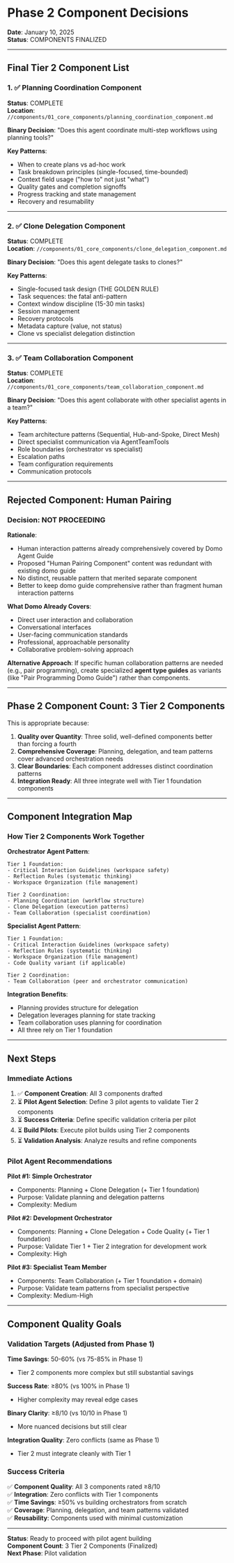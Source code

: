 # Phase 2 Component Decisions

**Date**: January 10, 2025  
**Status**: COMPONENTS FINALIZED

---

## Final Tier 2 Component List

### 1. ✅ Planning Coordination Component
**Status**: COMPLETE  
**Location**: `//components/01_core_components/planning_coordination_component.md`

**Binary Decision**: "Does this agent coordinate multi-step workflows using planning tools?"

**Key Patterns**:
- When to create plans vs ad-hoc work
- Task breakdown principles (single-focused, time-bounded)
- Context field usage ("how to" not just "what")
- Quality gates and completion signoffs
- Progress tracking and state management
- Recovery and resumability

---

### 2. ✅ Clone Delegation Component
**Status**: COMPLETE  
**Location**: `//components/01_core_components/clone_delegation_component.md`

**Binary Decision**: "Does this agent delegate tasks to clones?"

**Key Patterns**:
- Single-focused task design (THE GOLDEN RULE)
- Task sequences: the fatal anti-pattern
- Context window discipline (15-30 min tasks)
- Session management
- Recovery protocols
- Metadata capture (value, not status)
- Clone vs specialist delegation distinction

---

### 3. ✅ Team Collaboration Component
**Status**: COMPLETE  
**Location**: `//components/01_core_components/team_collaboration_component.md`

**Binary Decision**: "Does this agent collaborate with other specialist agents in a team?"

**Key Patterns**:
- Team architecture patterns (Sequential, Hub-and-Spoke, Direct Mesh)
- Direct specialist communication via AgentTeamTools
- Role boundaries (orchestrator vs specialist)
- Escalation paths
- Team configuration requirements
- Communication protocols

---

## Rejected Component: Human Pairing

### Decision: NOT PROCEEDING

**Rationale**: 
- Human interaction patterns already comprehensively covered by Domo Agent Guide
- Proposed "Human Pairing Component" content was redundant with existing domo guide
- No distinct, reusable pattern that merited separate component
- Better to keep domo guide comprehensive rather than fragment human interaction patterns

**What Domo Already Covers**:
- Direct user interaction and collaboration
- Conversational interfaces
- User-facing communication standards
- Professional, approachable personality
- Collaborative problem-solving approach

**Alternative Approach**:
If specific human collaboration patterns are needed (e.g., pair programming), create specialized **agent type guides** as variants (like "Pair Programming Domo Guide") rather than components.

---

## Phase 2 Component Count: 3 Tier 2 Components

This is appropriate because:
1. **Quality over Quantity**: Three solid, well-defined components better than forcing a fourth
2. **Comprehensive Coverage**: Planning, delegation, and team patterns cover advanced orchestration needs
3. **Clear Boundaries**: Each component addresses distinct coordination patterns
4. **Integration Ready**: All three integrate well with Tier 1 foundation components

---

## Component Integration Map

### How Tier 2 Components Work Together

**Orchestrator Agent Pattern**:
```
Tier 1 Foundation:
- Critical Interaction Guidelines (workspace safety)
- Reflection Rules (systematic thinking)
- Workspace Organization (file management)

Tier 2 Coordination:
- Planning Coordination (workflow structure)
- Clone Delegation (execution patterns)
- Team Collaboration (specialist coordination)
```

**Specialist Agent Pattern**:
```
Tier 1 Foundation:
- Critical Interaction Guidelines (workspace safety)
- Reflection Rules (systematic thinking)
- Workspace Organization (file management)
- Code Quality variant (if applicable)

Tier 2 Coordination:
- Team Collaboration (peer and orchestrator communication)
```

**Integration Benefits**:
- Planning provides structure for delegation
- Delegation leverages planning for state tracking
- Team collaboration uses planning for coordination
- All three rely on Tier 1 foundation

---

## Next Steps

### Immediate Actions

1. ✅ **Component Creation**: All 3 components drafted
2. ⏳ **Pilot Agent Selection**: Define 3 pilot agents to validate Tier 2 components
3. ⏳ **Success Criteria**: Define specific validation criteria per pilot
4. ⏳ **Build Pilots**: Execute pilot builds using Tier 2 components
5. ⏳ **Validation Analysis**: Analyze results and refine components

### Pilot Agent Recommendations

**Pilot #1: Simple Orchestrator**
- Components: Planning + Clone Delegation (+ Tier 1 foundation)
- Purpose: Validate planning and delegation patterns
- Complexity: Medium

**Pilot #2: Development Orchestrator**  
- Components: Planning + Clone Delegation + Code Quality (+ Tier 1 foundation)
- Purpose: Validate Tier 1 + Tier 2 integration for development work
- Complexity: High

**Pilot #3: Specialist Team Member**
- Components: Team Collaboration (+ Tier 1 foundation + domain)
- Purpose: Validate team patterns from specialist perspective
- Complexity: Medium-High

---

## Component Quality Goals

### Validation Targets (Adjusted from Phase 1)

**Time Savings**: 50-60% (vs 75-85% in Phase 1)
- Tier 2 components more complex but still substantial savings

**Success Rate**: ≥80% (vs 100% in Phase 1)
- Higher complexity may reveal edge cases

**Binary Clarity**: ≥8/10 (vs 10/10 in Phase 1)
- More nuanced decisions but still clear

**Integration Quality**: Zero conflicts (same as Phase 1)
- Tier 2 must integrate cleanly with Tier 1

### Success Criteria

✅ **Component Quality**: All 3 components rated ≥8/10  
✅ **Integration**: Zero conflicts with Tier 1 components  
✅ **Time Savings**: ≥50% vs building orchestrators from scratch  
✅ **Coverage**: Planning, delegation, and team patterns validated  
✅ **Reusability**: Components used with minimal customization

---

**Status**: Ready to proceed with pilot agent building  
**Component Count**: 3 Tier 2 Components (Finalized)  
**Next Phase**: Pilot validation
